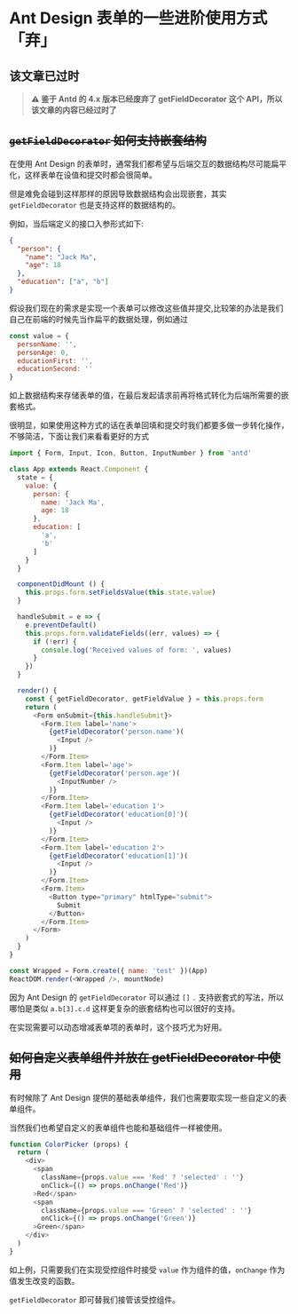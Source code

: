 # Ant Design 表单的一些进阶使用方式「弃」


## 该文章已过时
> **⚠️ 鉴于 Antd 的 4.x 版本已经废弃了 getFieldDecorator 这个 API，所以该文章的内容已经过时了**

## ~~`getFieldDecorator` 如何支持嵌套结构~~
在使用 Ant Design 的表单时，通常我们都希望与后端交互的数据结构尽可能扁平化，这样表单在设值和提交时都会很简单。

但是难免会碰到这样那样的原因导致数据结构会出现嵌套，其实 `getFieldDecorator` 也是支持这样的数据结构的。  

例如，当后端定义的接口入参形式如下:
```json
{
  "person": {
    "name": "Jack Ma",
    "age": 18
  },
  "education": ["a", "b"]
}
```
假设我们现在的需求是实现一个表单可以修改这些值并提交,比较笨的办法是我们自己在前端的时候先当作扁平的数据处理，例如通过
```js
const value = {
  personName: '',
  personAge: 0,
  educationFirst: '',
  educationSecond: ''
}
```
如上数据结构来存储表单的值，在最后发起请求前再将格式转化为后端所需要的嵌套格式。  

很明显，如果使用这种方式的话在表单回填和提交时我们都要多做一步转化操作，不够简洁，下面让我们来看看更好的方式
```js
import { Form, Input, Icon, Button, InputNumber } from 'antd'

class App extends React.Component {
  state = {
    value: {
      person: {
        name: 'Jack Ma',
        age: 18
      },
      education: [
        'a',
        'b'
      ]
    }
  }

  componentDidMount () {
    this.props.form.setFieldsValue(this.state.value)
  }

  handleSubmit = e => {
    e.preventDefault()
    this.props.form.validateFields((err, values) => {
      if (!err) {
        console.log('Received values of form: ', values)
      }
    })
  }

  render() {
    const { getFieldDecorator, getFieldValue } = this.props.form
    return (
      <Form onSubmit={this.handleSubmit}>
        <Form.Item label='name'>
          {getFieldDecorator('person.name')(
            <Input />
          )}
        </Form.Item>
        <Form.Item label='age'>
          {getFieldDecorator('person.age')(
            <InputNumber />
          )}
        </Form.Item>
        <Form.Item label='education 1'>
          {getFieldDecorator('education[0]')(
            <Input />
          )}
        </Form.Item>
        <Form.Item label='education 2'>
          {getFieldDecorator('education[1]')(
            <Input />
          )}
        </Form.Item>
        <Form.Item>
          <Button type="primary" htmlType="submit">
            Submit
          </Button>
        </Form.Item>
      </Form>
    )
  }
}

const Wrapped = Form.create({ name: 'test' })(App)
ReactDOM.render(<Wrapped />, mountNode)
```
因为 Ant Design 的 `getFieldDecorator` 可以通过 `[]` `.` 支持嵌套式的写法，所以哪怕是类似 `a.b[3].c.d` 这样更复杂的嵌套结构也可以很好的支持。  

在实现需要可以动态增减表单项的表单时，这个技巧尤为好用。

## ~~如何自定义表单组件并放在 getFieldDecorator 中使用~~
有时候除了 Ant Design 提供的基础表单组件，我们也需要取实现一些自定义的表单组件。  

当然我们也希望自定义的表单组件也能和基础组件一样被使用。  
```js
function ColorPicker (props) {
  return (
    <div>
      <span
        className={props.value === 'Red' ? 'selected' : ''}
        onClick={() => props.onChange('Red')}
      >Red</span>
      <span
        className={props.value === 'Green' ? 'selected' : ''}
        onClick={() => props.onChange('Green')}
      >Green</span>
    </div>
  )
}
```
如上例，只需要我们在实现受控组件时接受 `value` 作为组件的值，`onChange` 作为值发生改变的函数。  

`getFieldDecorator` 即可替我们接管该受控组件。